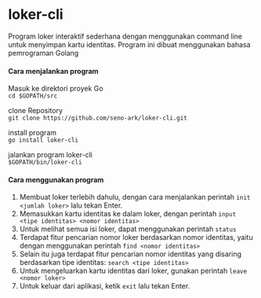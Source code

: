 # loker-cli

Program loker interaktif sederhana dengan menggunakan command line untuk menyimpan kartu identitas.
Program ini dibuat menggunakan bahasa pemrograman Golang


#### Cara menjalankan program

Masuk ke direktori proyek Go  
```cd $GOPATH/src```

clone Repository  
```git clone https://github.com/seno-ark/loker-cli.git```

install program  
```go install loker-cli```

jalankan program loker-cli  
```$GOPATH/bin/loker-cli```


#### Cara menggunakan program

1. Membuat loker terlebih dahulu, dengan cara menjalankan perintah `init <jumlah loker>` lalu tekan Enter.
2. Memasukkan kartu identitas ke dalam loker, dengan perintah `input <tipe identitas> <nomor identitas>`
3. Untuk melihat semua isi loker, dapat menggunakan perintah `status`
4. Terdapat fitur pencarian nomor loker berdasarkan nomor identitas, yaitu dengan menggunakan perintah `find <nomor identitas>`
5. Selain itu juga terdapat fitur pencarian nomor identitas yang disaring berdasarkan tipe identitas: `search <tipe identitas>`
6. Untuk mengeluarkan kartu identitas dari loker, gunakan perintah `leave <nomor loker>`
7. Untuk keluar dari aplikasi, ketik `exit` lalu tekan Enter.